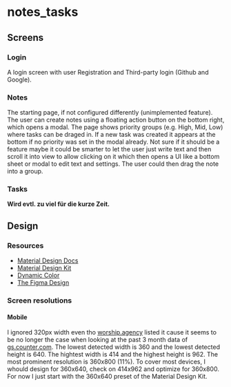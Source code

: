 # notes_tasks

## Screens

### Login

A login screen with user Registration and Third-party login (Github and Google).

### Notes

The starting page, if not configured differently (unimplemented feature). The user can create notes using a floating action button on the bottom right, which opens a modal. The page shows priority groups (e.g. High, Mid, Low) where tasks can be draged in. If a new task was created it appears at the bottom if no priority was set in the modal already. Not sure if it should be a feature maybe it could be smarter to let the user just write text and then scroll it into view to allow clicking on it which then opens a UI like a bottom sheet or modal to edit text and settings. The user could then drag the note into a group.

### Tasks

**Wird evtl. zu viel für die kurze Zeit.**

## Design

### Resources

- [Material Design Docs](https://m3.material.io/)
- [Material Design Kit](https://www.figma.com/community/file/1035203688168086460/material-3-design-kit)
- [Dynamic Color](https://pub.dev/packages/dynamic_color)
- [The Figma Design](https://www.figma.com/file/5F3Sk3EhUo50gunUQXfow6)

### Screen resolutions

#### Mobile

I ignored 320px width even tho [worship.agency](https://worship.agency/mobile-screen-sizes-for-2023-based-on-data-from-2022) listed it cause it seems to be no longer the case when looking at the past 3 month data of [gs.counter.com](https://gs.statcounter.com/screen-resolution-stats/mobile/worldwide/#monthly-202308-202310-bar). The lowest detected width is 360 and the lowest detected height is 640. The hightest width is 414 and the highest height is 962. The most prominent resolution is 360x800 (11%). To cover most devices, I whould design for 360x640, check on 414x962 and optimize for 360x800. For now I just start with the 360x640 preset of the Material Design Kit.
